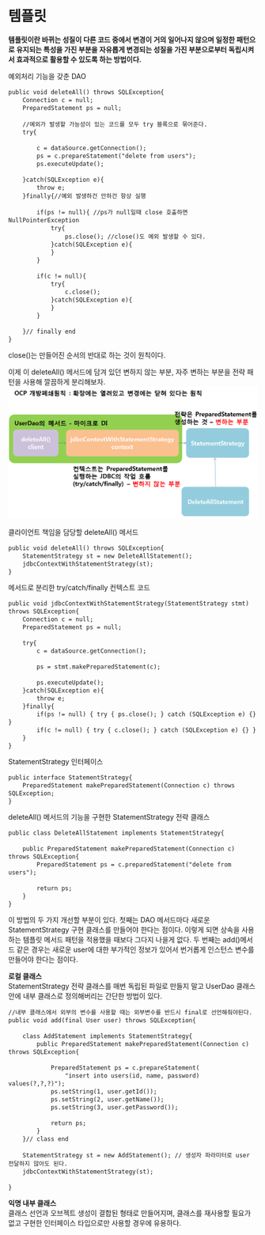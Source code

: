 # 템플릿
**템플릿이란 바뀌는 성질이 다른 코드 중에서 변경이 거의 일어나지 않으며 일정한 패턴으로 유지되는 특성을 가진 부분을 자유롭게 변경되는 성질을 가진 부분으로부터 독립시켜서 효과적으로 활용할 수 있도록 하는 방법이다.**

예외처리 기능을 갖춘 DAO
```
public void deleteAll() throws SQLException{
    Connection c = null;
    PreparedStatement ps = null;
    
    //예외가 발생할 가능성이 있는 코드를 모두 try 블록으로 묶어준다. 
    try{

        c = dataSource.getConnection();
        ps = c.prepareStatement("delete from users");
        ps.executeUpdate();

    }catch(SQLException e){
        throw e;
    }finally{//예외 발생하건 안하건 항상 실행 

        if(ps != null){ //ps가 null일때 close 호출하면 NullPointerException 
            try{
                ps.close(); //close()도 예외 발생할 수 있다. 
            }catch(SQLException e){
            }
        }

        if(c != null){
            try{
                c.close();
            }catch(SQLException e){
            }
        }

    }// finally end
}
```
close()는 만들어진 순서의 반대로 하는 것이 원칙이다. 

이제 이 deleteAll() 메서드에 담겨 있던 변하지 않는 부분, 자주 변하는 부분을 전략 패턴을 사용해 깔끔하게 분리해보자.
![](strategypattern.PNG)

클라이언트 책임을 담당할 deleteAll() 메서드
```
public void deleteAll() throws SQLException{
    StatementStrategy st = new DeleteAllStatement();
    jdbcContextWithStatementStrategy(st);
}
```
메서드로 분리한 try/catch/finally 컨텍스트 코드

```
public void jdbcContextWithStatementStrategy(StatementStrategy stmt) throws SQLException{
    Connection c = null;
    PreparedStatement ps = null; 
    
    try{
        c = dataSource.getConnection();
        
        ps = stmt.makePreparedStatement(c);
        
        ps.executeUpdate();
    }catch(SQLException e){
        throw e;
    }finally{
        if(ps != null) { try { ps.close(); } catch (SQLException e) {} }
        if(c != null) { try { c.close(); } catch (SQLException e) {} }
    }
}
```
StatementStrategy 인터페이스
```
public interface StatementStrategy{
    PreparedStatement makePreparedStatement(Connection c) throws SQLException;
}
```
deleteAll() 메서드의 기능을 구현한 StatementStrategy 전략 클래스 
```
public class DeleteAllStatement implements StatementStrategy{

    public PreparedStatement makePreparedStatement(Connection c) throws SQLException{
        PreparedStatement ps = c.preparedStatement("delete from users");
     
        return ps;
    }
}
```

이 방법의 두 가지 개선할 부분이 있다. 첫째는 DAO 메서드마다 새로운 StatementStrategy 구현 클래스를 만들어야 한다는 점이다. 이렇게 되면 상속을 사용하는 템플릿 메서드 패턴을 적용했을 때보다 그다지 나을게 없다. 두 번째는 add()메서드 같은 경우는 새로운 user에 대한 부가적인 정보가 있어서 번거롭게 인스턴스 변수를 만들어야 한다는 점이다. 

**로컬 클래스**<br>
StatementStrategy 전략 클래스를 매번 독립된 파일로 만들지 말고 UserDao 클래스 안에 내부 클래스로 정의해버리는 간단한 방법이 있다. 

```
//내부 클래스에서 외부의 변수를 사용할 때는 외부변수를 반드시 final로 선언해줘야된다.
public void add(final User user) throws SQLException{

    class AddStatement implements StatementStrategy{
        public PreparedStatement makePreparedStatement(Connection c) throws SQLException{
            
            PreparedStatement ps = c.prepareStatement(
                "insert into users(id, name, password) values(?,?,?)");
            ps.setString(1, user.getId());
            ps.setString(2, user.getName());
            ps.setString(3, user.getPassword());
            
            return ps;
        }
    }// class end 
    
    StatementStrategy st = new AddStatement(); // 생성자 파라미터로 user 전달하지 않아도 된다.
    jdbcContextWithStatementStrategy(st); 
    
}
```

**익명 내부 클래스**<br>
클래스 선언과 오브젝트 생성이 결합된 형태로 만들어지며, 클래스를 재사용할 필요가 없고 구현한 인터페이스 타입으로만 사용할 경우에 유용하다. 


